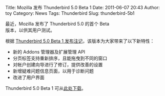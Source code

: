 Title: Mozilla 发布 Thunderbird 5.0 Beta 1
Date: 2011-06-07 20:43
Author: toy
Category: News
Tags: Thunderbird
Slug: thunderbird-5b1

最近，Mozilla 发布了 Thunderbird 5.0 的首个 Beta  
版本，以供其用户测试。

根据 [Thunderbird 5.0 Beta 1
发布注记][t]，该版本为大家带来了以下新特性：

* 新的 Addons 管理器及扩展管理 API  
* 分页标签支持重新排序，且能拖曳到不同的窗口  
* 对帐户创建向导进行了修订，提供改善的设置  
* 新增疑难问题信息页面，以用于诊断问题  
* 改进了用户界面

Thunderbird 5.0 Beta 1 可从[此处下载][d]。

[t]:
http://www.mozillamessaging.com/en-US/thunderbird/5.0b1/releasenotes/  
[d]:
http://www.mozillamessaging.com/en-US/thunderbird/early\_releases/downloads/
